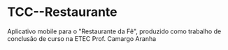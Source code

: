 # TCC--Restaurante
Aplicativo mobile para o "Restaurante da Fê", produzido como trabalho de conclusão de curso na ETEC Prof. Camargo Aranha
